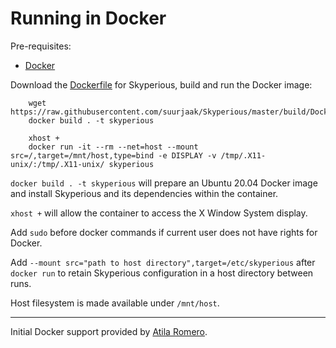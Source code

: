 Running in Docker
=================

Pre-requisites:

- [Docker](https://www.docker.com/)

Download the [Dockerfile](Dockerfile) for Skyperious,
build and run the Docker image:

```
    wget https://raw.githubusercontent.com/suurjaak/Skyperious/master/build/Dockerfile
    docker build . -t skyperious

    xhost +
    docker run -it --rm --net=host --mount src=/,target=/mnt/host,type=bind -e DISPLAY -v /tmp/.X11-unix/:/tmp/.X11-unix/ skyperious
```

`docker build . -t skyperious` will prepare an Ubuntu 20.04 Docker image
and install Skyperious and its dependencies within the container.

`xhost +` will allow the container to access the X Window System display.

Add `sudo` before docker commands if current user does not have rights for Docker.

Add `--mount src="path to host directory",target=/etc/skyperious` after `docker run`
to retain Skyperious configuration in a host directory between runs.

Host filesystem is made available under `/mnt/host`.

---

Initial Docker support provided by [Atila Romero](https://github.com/atilaromero).
